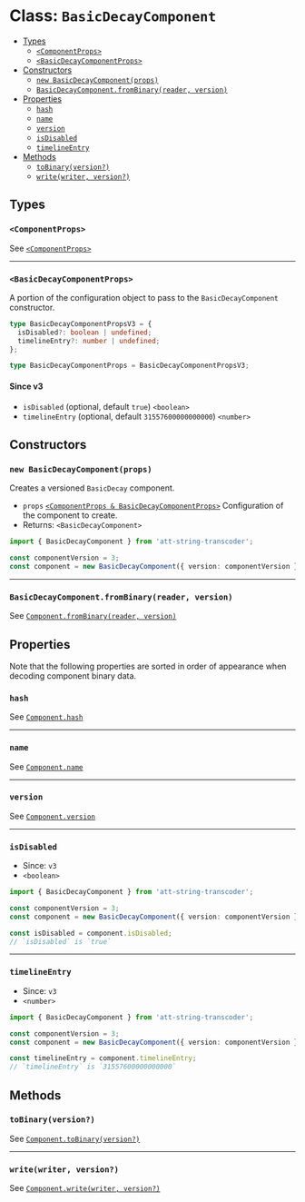 # Class: `BasicDecayComponent`

- [Types](#types)
  - [`<ComponentProps>`](#componentprops)
  - [`<BasicDecayComponentProps>`](#basicdecaycomponentprops)
- [Constructors](#constructors)
  - [`new BasicDecayComponent(props)`](#new-basicdecaycomponentprops)
  - [`BasicDecayComponent.fromBinary(reader, version)`](#basicdecaycomponentfrombinaryreader-version)
- [Properties](#properties)
  - [`hash`](#hash)
  - [`name`](#name)
  - [`version`](#version)
  - [`isDisabled`](#isdisabled)
  - [`timelineEntry`](#timelineentry)
- [Methods](#methods)
  - [`toBinary(version?)`](#tobinaryversion)
  - [`write(writer, version?)`](#writewriter-version)

## Types

### `<ComponentProps>`

See [`<ComponentProps>`](./Component.md#componentprops)

---

### `<BasicDecayComponentProps>`

A portion of the configuration object to pass to the `BasicDecayComponent` constructor.

```ts
type BasicDecayComponentPropsV3 = {
  isDisabled?: boolean | undefined;
  timelineEntry?: number | undefined;
};

type BasicDecayComponentProps = BasicDecayComponentPropsV3;
```

#### Since v3

- `isDisabled` (optional, default `true`) `<boolean>`
- `timelineEntry` (optional, default `31557600000000000`) `<number>`

## Constructors

### `new BasicDecayComponent(props)`

Creates a versioned `BasicDecay` component.

- `props` [`<ComponentProps & BasicDecayComponentProps>`](#types) Configuration of the component to create.
- Returns: `<BasicDecayComponent>`

```ts
import { BasicDecayComponent } from 'att-string-transcoder';

const componentVersion = 3;
const component = new BasicDecayComponent({ version: componentVersion });
```

---

### `BasicDecayComponent.fromBinary(reader, version)`

See [`Component.fromBinary(reader, version)`](./Component.md#componentfrombinaryreader-version)

## Properties

Note that the following properties are sorted in order of appearance when decoding component binary data.

### `hash`

See [`Component.hash`](./Component.md#hash)

---

### `name`

See [`Component.name`](./Component.md#name)

---

### `version`

See [`Component.version`](./Component.md#version)

---

### `isDisabled`

- Since: `v3`
- `<boolean>`

```ts
import { BasicDecayComponent } from 'att-string-transcoder';

const componentVersion = 3;
const component = new BasicDecayComponent({ version: componentVersion });

const isDisabled = component.isDisabled;
// `isDisabled` is `true`
```

---

### `timelineEntry`

- Since: `v3`
- `<number>`

```ts
import { BasicDecayComponent } from 'att-string-transcoder';

const componentVersion = 3;
const component = new BasicDecayComponent({ version: componentVersion });

const timelineEntry = component.timelineEntry;
// `timelineEntry` is `31557600000000000`
```

## Methods

### `toBinary(version?)`

See [`Component.toBinary(version?)`](./Component.md#tobinaryversion)

---

### `write(writer, version?)`

See [`Component.write(writer, version?)`](./Component.md#writewriter-version)
